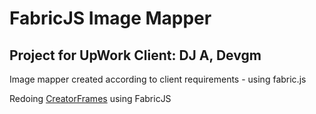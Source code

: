 # FabricJS Image Mapper

## Project for UpWork Client: DJ A, Devgm

Image mapper created according to client requirements - using fabric.js

Redoing [CreatorFrames](https://creatorframes.com/) using FabricJS
